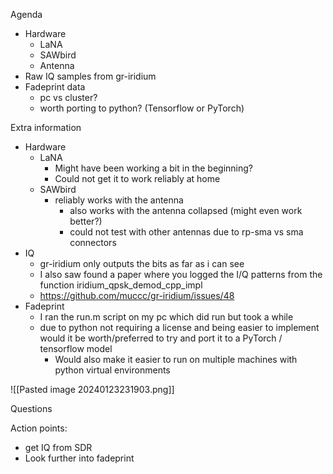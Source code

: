 

Agenda
- Hardware
	- LaNA
	- SAWbird
	- Antenna
- Raw IQ samples from gr-iridium 
- Fadeprint data
	- pc vs cluster?
	- worth porting to python? (Tensorflow or PyTorch)




Extra information
- Hardware
	- LaNA
		- Might have been working a bit in the beginning?
		- Could not get it to work reliably at home
	- SAWbird
		- reliably works with the antenna
			- also works with the antenna collapsed (might even work better?)
			- could not test with other antennas due to rp-sma vs sma connectors
- IQ
	- gr-iridium only outputs the bits as far as i can see
	- I also saw found a paper where you logged the I/Q patterns from the function iridium_qpsk_demod_cpp_impl
	- https://github.com/muccc/gr-iridium/issues/48
- Fadeprint
	- I ran the run.m script on my pc which did run but took a while
	- due to python not requiring a license and being easier to implement would it be worth/preferred to try and port it to a PyTorch / tensorflow model
		- Would also make it easier to run on multiple machines with python virtual environments 


![[Pasted image 20240123231903.png]]




Questions


Action points:
- get IQ from SDR
- Look further into fadeprint